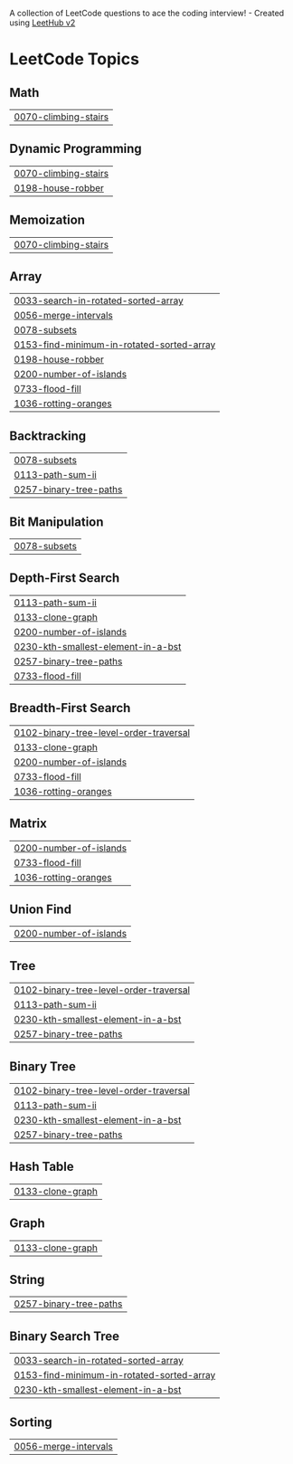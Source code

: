 A collection of LeetCode questions to ace the coding interview! - Created using [LeetHub v2](https://github.com/arunbhardwaj/LeetHub-2.0)
<!---LeetCode Topics Start-->
# LeetCode Topics
## Math
|  |
| ------- |
| [0070-climbing-stairs](https://github.com/Gobi-Chai/leetcode-solution/tree/master/0070-climbing-stairs) |
## Dynamic Programming
|  |
| ------- |
| [0070-climbing-stairs](https://github.com/Gobi-Chai/leetcode-solution/tree/master/0070-climbing-stairs) |
| [0198-house-robber](https://github.com/Gobi-Chai/leetcode-solution/tree/master/0198-house-robber) |
## Memoization
|  |
| ------- |
| [0070-climbing-stairs](https://github.com/Gobi-Chai/leetcode-solution/tree/master/0070-climbing-stairs) |
## Array
|  |
| ------- |
| [0033-search-in-rotated-sorted-array](https://github.com/Gobi-Chai/leetcode-solution/tree/master/0033-search-in-rotated-sorted-array) |
| [0056-merge-intervals](https://github.com/Gobi-Chai/leetcode-solution/tree/master/0056-merge-intervals) |
| [0078-subsets](https://github.com/Gobi-Chai/leetcode-solution/tree/master/0078-subsets) |
| [0153-find-minimum-in-rotated-sorted-array](https://github.com/Gobi-Chai/leetcode-solution/tree/master/0153-find-minimum-in-rotated-sorted-array) |
| [0198-house-robber](https://github.com/Gobi-Chai/leetcode-solution/tree/master/0198-house-robber) |
| [0200-number-of-islands](https://github.com/Gobi-Chai/leetcode-solution/tree/master/0200-number-of-islands) |
| [0733-flood-fill](https://github.com/Gobi-Chai/leetcode-solution/tree/master/0733-flood-fill) |
| [1036-rotting-oranges](https://github.com/Gobi-Chai/leetcode-solution/tree/master/1036-rotting-oranges) |
## Backtracking
|  |
| ------- |
| [0078-subsets](https://github.com/Gobi-Chai/leetcode-solution/tree/master/0078-subsets) |
| [0113-path-sum-ii](https://github.com/Gobi-Chai/leetcode-solution/tree/master/0113-path-sum-ii) |
| [0257-binary-tree-paths](https://github.com/Gobi-Chai/leetcode-solution/tree/master/0257-binary-tree-paths) |
## Bit Manipulation
|  |
| ------- |
| [0078-subsets](https://github.com/Gobi-Chai/leetcode-solution/tree/master/0078-subsets) |
## Depth-First Search
|  |
| ------- |
| [0113-path-sum-ii](https://github.com/Gobi-Chai/leetcode-solution/tree/master/0113-path-sum-ii) |
| [0133-clone-graph](https://github.com/Gobi-Chai/leetcode-solution/tree/master/0133-clone-graph) |
| [0200-number-of-islands](https://github.com/Gobi-Chai/leetcode-solution/tree/master/0200-number-of-islands) |
| [0230-kth-smallest-element-in-a-bst](https://github.com/Gobi-Chai/leetcode-solution/tree/master/0230-kth-smallest-element-in-a-bst) |
| [0257-binary-tree-paths](https://github.com/Gobi-Chai/leetcode-solution/tree/master/0257-binary-tree-paths) |
| [0733-flood-fill](https://github.com/Gobi-Chai/leetcode-solution/tree/master/0733-flood-fill) |
## Breadth-First Search
|  |
| ------- |
| [0102-binary-tree-level-order-traversal](https://github.com/Gobi-Chai/leetcode-solution/tree/master/0102-binary-tree-level-order-traversal) |
| [0133-clone-graph](https://github.com/Gobi-Chai/leetcode-solution/tree/master/0133-clone-graph) |
| [0200-number-of-islands](https://github.com/Gobi-Chai/leetcode-solution/tree/master/0200-number-of-islands) |
| [0733-flood-fill](https://github.com/Gobi-Chai/leetcode-solution/tree/master/0733-flood-fill) |
| [1036-rotting-oranges](https://github.com/Gobi-Chai/leetcode-solution/tree/master/1036-rotting-oranges) |
## Matrix
|  |
| ------- |
| [0200-number-of-islands](https://github.com/Gobi-Chai/leetcode-solution/tree/master/0200-number-of-islands) |
| [0733-flood-fill](https://github.com/Gobi-Chai/leetcode-solution/tree/master/0733-flood-fill) |
| [1036-rotting-oranges](https://github.com/Gobi-Chai/leetcode-solution/tree/master/1036-rotting-oranges) |
## Union Find
|  |
| ------- |
| [0200-number-of-islands](https://github.com/Gobi-Chai/leetcode-solution/tree/master/0200-number-of-islands) |
## Tree
|  |
| ------- |
| [0102-binary-tree-level-order-traversal](https://github.com/Gobi-Chai/leetcode-solution/tree/master/0102-binary-tree-level-order-traversal) |
| [0113-path-sum-ii](https://github.com/Gobi-Chai/leetcode-solution/tree/master/0113-path-sum-ii) |
| [0230-kth-smallest-element-in-a-bst](https://github.com/Gobi-Chai/leetcode-solution/tree/master/0230-kth-smallest-element-in-a-bst) |
| [0257-binary-tree-paths](https://github.com/Gobi-Chai/leetcode-solution/tree/master/0257-binary-tree-paths) |
## Binary Tree
|  |
| ------- |
| [0102-binary-tree-level-order-traversal](https://github.com/Gobi-Chai/leetcode-solution/tree/master/0102-binary-tree-level-order-traversal) |
| [0113-path-sum-ii](https://github.com/Gobi-Chai/leetcode-solution/tree/master/0113-path-sum-ii) |
| [0230-kth-smallest-element-in-a-bst](https://github.com/Gobi-Chai/leetcode-solution/tree/master/0230-kth-smallest-element-in-a-bst) |
| [0257-binary-tree-paths](https://github.com/Gobi-Chai/leetcode-solution/tree/master/0257-binary-tree-paths) |
## Hash Table
|  |
| ------- |
| [0133-clone-graph](https://github.com/Gobi-Chai/leetcode-solution/tree/master/0133-clone-graph) |
## Graph
|  |
| ------- |
| [0133-clone-graph](https://github.com/Gobi-Chai/leetcode-solution/tree/master/0133-clone-graph) |
## String
|  |
| ------- |
| [0257-binary-tree-paths](https://github.com/Gobi-Chai/leetcode-solution/tree/master/0257-binary-tree-paths) |
## Binary Search Tree
|  |
| ------- |
| [0033-search-in-rotated-sorted-array](https://github.com/Gobi-Chai/leetcode-solution/tree/master/0033-search-in-rotated-sorted-array) |
| [0153-find-minimum-in-rotated-sorted-array](https://github.com/Gobi-Chai/leetcode-solution/tree/master/0153-find-minimum-in-rotated-sorted-array) |
| [0230-kth-smallest-element-in-a-bst](https://github.com/Gobi-Chai/leetcode-solution/tree/master/0230-kth-smallest-element-in-a-bst) |
## Sorting
|  |
| ------- |
| [0056-merge-intervals](https://github.com/Gobi-Chai/leetcode-solution/tree/master/0056-merge-intervals) |
<!---LeetCode Topics End-->